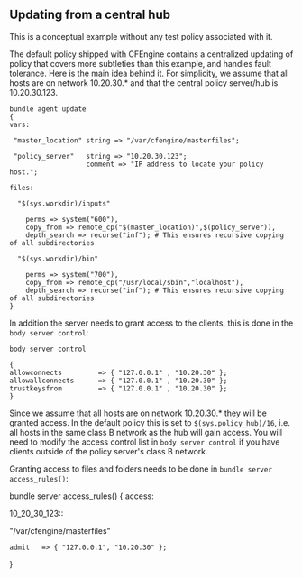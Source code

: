 ## Updating from a central hub

This is a conceptual example without any test policy associated with it.

The default policy shipped with CFEngine contains a centralized updating of policy that covers more subtleties than this example, and handles fault tolerance. Here is the main idea behind it. For simplicity, we assume that all hosts are on network 10.20.30.* and that the central policy server/hub is 10.20.30.123.

    bundle agent update
    {
    vars:

     "master_location" string => "/var/cfengine/masterfiles";

     "policy_server"   string => "10.20.30.123";
                       comment => "IP address to locate your policy host.";

    files:

      "$(sys.workdir)/inputs" 

        perms => system("600"),
        copy_from => remote_cp("$(master_location)",$(policy_server)),
        depth_search => recurse("inf"); # This ensures recursive copying of all subdirectories

      "$(sys.workdir)/bin" 

        perms => system("700"),
        copy_from => remote_cp("/usr/local/sbin","localhost"),
        depth_search => recurse("inf"); # This ensures recursive copying of all subdirectories
    }

In addition the server needs to grant access to the clients, this is done in the `body server control`:

    body server control

    {
    allowconnects         => { "127.0.0.1" , "10.20.30" };
    allowallconnects      => { "127.0.0.1" , "10.20.30" };
    trustkeysfrom         => { "127.0.0.1" , "10.20.30" };
    }

Since we assume that all hosts are on network 10.20.30.* they will be granted access. In the default policy this is set to `$(sys.policy_hub)/16`, i.e. all hosts in the same class B network as the hub will gain access. You will need to modify the access control list in `body server control` if you have clients outside of the policy server's class B network.

Granting access to files and folders needs to be done in `bundle server access_rules()`:

bundle server access_rules()
{
access:

 10_20_30_123::

  "/var/cfengine/masterfiles"

    admit   => { "127.0.0.1", "10.20.30" };
}



